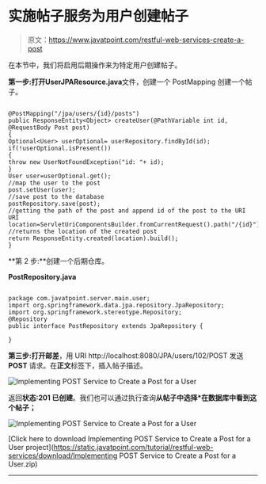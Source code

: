 # 实施帖子服务为用户创建帖子

> 原文：<https://www.javatpoint.com/restful-web-services-create-a-post>

在本节中，我们将启用后期操作来为特定用户创建帖子。

**第一步:**打开**UserJPAResource.java**文件，创建一个 PostMapping 创建一个帖子。

```

@PostMapping("/jpa/users/{id}/posts")
public ResponseEntity<Object> createUser(@PathVariable int id, @RequestBody Post post)	
{
Optional<User> userOptional= userRepository.findById(id);
if(!userOptional.isPresent())
{
throw new UserNotFoundException("id: "+ id);
}
User user=userOptional.get();	
//map the user to the post
post.setUser(user);
//save post to the database
postRepository.save(post);
//getting the path of the post and append id of the post to the URI 
URI location=ServletUriComponentsBuilder.fromCurrentRequest().path("/{id}").buildAndExpand(post.getId()).toUri();
//returns the location of the created post
return ResponseEntity.created(location).build();
}

```

**第 2 步:**创建一个后期仓库。

**PostRepository.java**

```

package com.javatpoint.server.main.user;
import org.springframework.data.jpa.repository.JpaRepository;
import org.springframework.stereotype.Repository;
@Repository
public interface PostRepository extends JpaRepository {

} 
```

**第三步:**打开**邮差**，用 URI http://localhost:8080/JPA/users/102/POST 发送 **POST** 请求。在**正文**标签下，插入帖子描述。

![Implementing POST Service to Create a Post for a User](../img/451b7906aaac51592f06b40afe89a976.png)

返回**状态:201 已创建**。我们也可以通过执行查询**从帖子中选择*在数据库中看到这个帖子；**

![Implementing POST Service to Create a Post for a User](../img/451b7906aaac51592f06b40afe89a976.png)

[Click here to download Implementing POST Service to Create a Post for a User project](https://static.javatpoint.com/tutorial/restful-web-services/download/Implementing POST Service to Create a Post for a User.zip)

* * *
